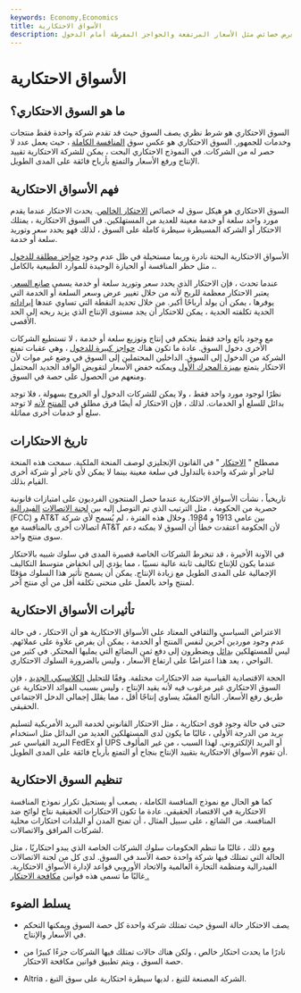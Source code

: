```yaml
---
keywords: Economy,Economics
title: الأسواق الاحتكارية
description: عادة ما يهيمن مورد واحد على السوق الاحتكارية ويعرض خصائص مثل الأسعار المرتفعة والحواجز المفرطة أمام الدخول.
---
```


# الأسواق الاحتكارية
## ما هو السوق الاحتكاري؟

السوق الاحتكاري هو شرط نظري يصف السوق حيث قد تقدم شركة واحدة فقط منتجات وخدمات للجمهور. السوق الاحتكاري هو عكس سوق [المنافسة الكاملة](/perfectcompetition) ، حيث يعمل عدد لا حصر له من الشركات. في النموذج الاحتكاري البحت ، يمكن للشركة الاحتكارية تقييد الإنتاج ورفع الأسعار والتمتع بأرباح فائقة على المدى الطويل.

## فهم الأسواق الاحتكارية

السوق الاحتكاري هو هيكل سوق له خصائص [الاحتكار الخالص](/monopoly). يحدث الاحتكار عندما يقدم مورد واحد سلعة أو خدمة معينة للعديد من المستهلكين. في السوق الاحتكارية ، يمتلك الاحتكار أو الشركة المسيطرة سيطرة كاملة على السوق ، لذلك فهو يحدد سعر وتوريد سلعة أو خدمة.

الأسواق الاحتكارية البحتة نادرة وربما مستحيلة في ظل عدم وجود [حواجز مطلقة للدخول](/barrierstoentry) ، مثل حظر المنافسة أو الحيازة الوحيدة للموارد الطبيعية بالكامل.

عندما تحدث ، فإن الاحتكار الذي يحدد سعر وتوريد سلعة أو خدمة يسمى [صانع السعر](/pricemaker). يعتبر الاحتكار معظمة للربح لأنه من خلال تغيير عرض وسعر السلعة أو الخدمة التي يوفرها ، يمكن أن يولد أرباحًا أكبر. من خلال تحديد النقطة التي تساوي عندها [إيراداته](/marginal-revenue-mr) الحدية تكلفته الحدية ، يمكن للاحتكار أن يجد مستوى الإنتاج الذي يزيد ربحه إلى الحد الأقصى.

مع وجود بائع واحد فقط يتحكم في إنتاج وتوزيع سلعة أو خدمة ، لا تستطيع الشركات الأخرى دخول السوق. عادة ما تكون هناك [حواجز كبيرة للدخول](/barrierstoentry) ، وهي عقبات تمنع الشركة من الدخول إلى السوق. الداخلين المحتملين إلى السوق في وضع غير موات لأن الاحتكار يتمتع [بميزة المحرك الأول](/firstmover) ويمكنه خفض الأسعار لتقويض الوافد الجديد المحتمل ومنعهم من الحصول على حصة في السوق.

نظرًا لوجود مورد واحد فقط ، ولا يمكن للشركات الدخول أو الخروج بسهولة ، فلا توجد بدائل للسلع أو الخدمات. لذلك ، فإن الاحتكار له أيضًا فرق مطلق في [المنتج](/product_differentiation) [لأنه](/product_differentiation) لا توجد سلع أو خدمات أخرى مماثلة.

## تاريخ الاحتكارات

مصطلح " [الاحتكار](/monopoly) " في القانون الإنجليزي لوصف المنحة الملكية. سمحت هذه المنحة لتاجر أو شركة واحدة بالتداول في سلعة معينة بينما لا يمكن لأي تاجر أو شركة أخرى القيام بذلك.

تاريخياً ، نشأت الأسواق الاحتكارية عندما حصل المنتجون الفرديون على امتيازات قانونية حصرية من الحكومة ، مثل الترتيب الذي تم التوصل إليه بين [لجنة الاتصالات](/fcc) [الفيدرالية](/fcc) (FCC) و AT&T بين عامي 1913 و 1984. وخلال هذه الفترة ، لم يُسمح لأي شركة اتصالات أخرى بالمنافسة مع AT&T لأن الحكومة اعتقدت خطأً أن السوق لا يمكنه دعم سوى منتج واحد.

في الآونة الأخيرة ، قد تنخرط الشركات الخاصة قصيرة المدى في سلوك شبيه بالاحتكار عندما يكون للإنتاج تكاليف ثابتة عالية نسبيًا ، مما يؤدي إلى انخفاض متوسط التكاليف الإجمالية على المدى الطويل مع زيادة الإنتاج. يمكن أن يسمح تأثير هذا السلوك مؤقتًا لمنتج واحد بالعمل على منحنى تكلفة أقل من أي منتج آخر.

## تأثيرات الأسواق الاحتكارية

الاعتراض السياسي والثقافي المعتاد على الأسواق الاحتكارية هو أن الاحتكار ، في حالة عدم وجود موردين آخرين لنفس المنتج أو الخدمة ، يمكن أن يفرض علاوة على عملائهم. ليس للمستهلكين [بدائل](/substitute) ويضطرون إلى دفع ثمن البضائع التي يمليها المحتكر. في كثير من النواحي ، يعد هذا اعتراضًا على ارتفاع الأسعار ، وليس بالضرورة السلوك الاحتكاري.

الحجة الاقتصادية القياسية ضد الاحتكارات مختلفة. وفقًا للتحليل [الكلاسيكي الجديد](/neoclassical) ، فإن السوق الاحتكاري غير مرغوب فيه لأنه يقيد الإنتاج ، وليس بسبب الفوائد الاحتكارية عن طريق رفع الأسعار. الناتج المقيّد يساوي إنتاجًا أقل ، مما يقلل إجمالي الدخل الاجتماعي الحقيقي.

حتى في حالة وجود قوى احتكارية ، مثل الاحتكار القانوني لخدمة البريد الأمريكية لتسليم بريد من الدرجة الأولى ، غالبًا ما يكون لدى المستهلكين العديد من البدائل مثل استخدام البريد القياسي عبر FedEx أو UPS أو البريد الإلكتروني. لهذا السبب ، من غير المألوف أن تقوم الأسواق الاحتكارية بتقييد الإنتاج بنجاح أو التمتع بأرباح فائقة على المدى الطويل.

## تنظيم السوق الاحتكارية

كما هو الحال مع نموذج المنافسة الكاملة ، يصعب أو يستحيل تكرار نموذج المنافسة الاحتكارية في الاقتصاد الحقيقي. عادة ما تكون الاحتكارات الحقيقية نتاج لوائح ضد المنافسة. من الشائع ، على سبيل المثال ، أن تمنح المدن أو البلدات احتكارات محلية لشركات المرافق والاتصالات.

ومع ذلك ، غالبًا ما تنظم الحكومات سلوك الشركات الخاصة الذي يبدو احتكاريًا ، مثل الحالة التي تمتلك فيها شركة واحدة حصة الأسد في السوق. لدى كل من لجنة الاتصالات الفيدرالية ومنظمة التجارة العالمية والاتحاد الأوروبي قواعد لإدارة الأسواق الاحتكارية. غالبًا ما تسمى هذه قوانين [مكافحة الاحتكار .](/antitrust)

## يسلط الضوء

- يصف الاحتكار حالة السوق حيث تمتلك شركة واحدة كل حصة السوق ويمكنها التحكم في الأسعار والإنتاج.

- نادرًا ما يحدث احتكار خالص ، ولكن هناك حالات تمتلك فيها الشركات جزءًا كبيرًا من حصة السوق ، ويتم تطبيق قوانين مكافحة الاحتكار.

- Altria ، الشركة المصنعة للتبغ ، لديها سيطرة احتكارية على سوق التبغ.

